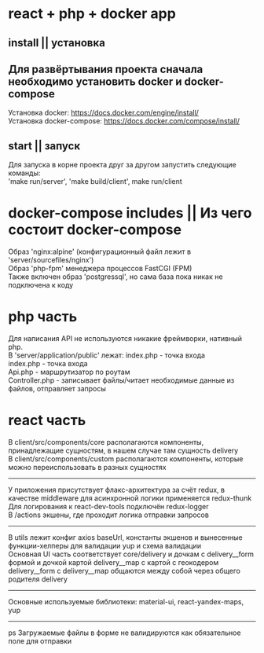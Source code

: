 # react + php + docker app

## install || установка

## Для развёртывания проекта cначала необходимо установить docker и docker-compose

Установка docker: https://docs.docker.com/engine/install/ <br/>
Установка docker-compose: https://docs.docker.com/compose/install/ <br/>

## start || запуск 
Для запуска в корне проекта друг за другом запустить следующие команды:<br/>
'make run/server', 'make build/client', make run/client<br/>

# docker-compose includes || Из чего состоит docker-compose 
Образ 'nginx:alpine' (конфигурационный файл лежит в 'server/sourcefiles/nginx')<br/>
Образ 'php-fpm' менеджера процессов FastCGI (FPM)<br/>
Также включен образ 'postgressql', но сама база пока никак не подключена к коду<br/>

# php часть
Для написания API не используются никакие фреймворки, нативный php.<br/>
В 'server/application/public' лежат: index.php - точка входа<br/>
index.php - точка входа<br/>
Api.php - маршрутизатор по роутам<br/>
Controller.php - записывает файлы/читает необходимые данные из файлов, отправляет запросы <br/>

# react часть
В client/src/components/core располагаются компоненты, принадлежащие сущностям, в нашем случае там сущность delivery <br/>
В client/src/components/custom располагаются компоненты, которые можно переиспользовать в разных сущностях<br/>
***
У приложения присутствует флакс-архитектура за счёт redux, в качестве middleware для асинхронной логики применяется redux-thunk <br/>
Для логирования к react-dev-tools подключён redux-logger<br/>
В /actions экшены, где проходит логика отправки запросов<br/>
***
В utils лежит конфиг axios baseUrl, константы экшенов и вынесенные функции-хелперы для валидации yup и схема валидации<br/>
Основная UI часть соответствует core/delivery и дочкам с delivery__form формой и дочкой картой delivery__map с картой с геокодером<br/>
delivery__form с delivery__map общаются между собой через общего родителя delivery<br/>
***
Основные используемые библиотеки: material-ui, react-yandex-maps, yup <br/>
***
ps Загружаемые файлы в форме не валидируются как обязательное поле для отправки<br/>
 

